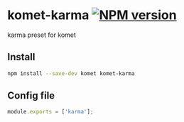 # komet-karma [![NPM version][npm-image]][npm-url]

karma preset for komet

## Install

```sh
npm install --save-dev komet komet-karma
```

## Config file

```js
module.exports = ['karma'];
```

[npm-image]: https://img.shields.io/npm/v/komet-karma.svg?style=flat-square
[npm-url]: https://npmjs.org/package/komet-karma
